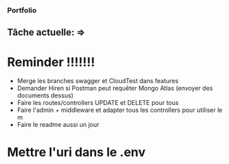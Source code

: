 ### Portfolio

## Tâche actuelle: =>

# Reminder !!!!!!!

- Merge les branches swagger et CloudTest dans features
- Demander Hiren si Postman peut requêter Mongo Atlas (envoyer des documents dessus)
- Faire les routes/controllers UPDATE et DELETE pour tous
- Faire l'admin + middleware et adapter tous les controllers pour utiliser le m
- Faire le readme aussi un jour

# Mettre l'uri dans le .env
